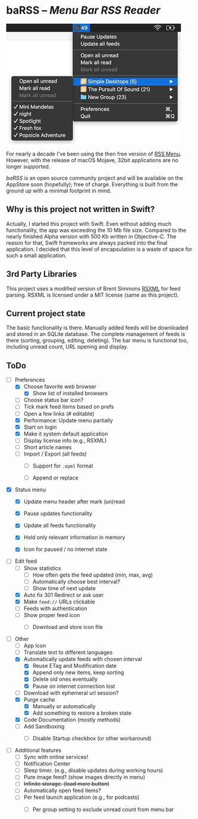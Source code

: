 # baRSS – *Menu Bar RSS Reader*

![screenshot](doc/screenshot.png)

For nearly a decade I've been using the then free version of [RSS Menu](https://itunes.apple.com/us/app/rss-menu/id423069534). However, with the release of macOS Mojave, 32bit applications are no longer supported.

*baRSS* is an open source community project and will be available on the AppStore soon (hopefully); free of charge. Everything is built from the ground up with a minimal footprint in mind.


Why is this project not written in Swift?
-----------------------------------------

Actually, I started this project with Swift. Even without adding much functionality, the app was exceeding the 10 Mb file size. Compared to the nearly finished Alpha version with 500 Kb written in Objective-C. The reason for that, Swift frameworks are always packed into the final application. I decided that this level of encapsulation is a waste of space for such a small application.


3rd Party Libraries
-------------------

This project uses a modified version of Brent Simmons [RSXML](https://github.com/brentsimmons/RSXML) for feed parsing. RSXML is licensed under a MIT license (same as this project).


Current project state
---------------------

The basic functionality is there. Manually added feeds will be downloaded and stored in an SQLite database. The complete management of feeds is there (sorting, grouping, editing, deleting). The bar menu is functional too, including unread count, URL opening and display.


ToDo
----

- [ ] Preferences
	- [x] Choose favorite web browser
		- [x] Show list of installed browsers
	- [ ] Choose status bar icon?
	- [ ] Tick mark feed items based on prefs
	- [ ] Open a few links (# editable)
	- [x] Performance: Update menu partially
	- [x] Start on login
	- [x] Make it system default application
	- [ ] Display license info (e.g., RSXML)
	- [ ] Short article names
	- [ ] Import / Export (all feeds)
		- [ ] Support for `.opml` format
		- [ ] Append or replace


- [x] Status menu
	- [x] Update menu header after mark (un)read
	- [x] Pause updates functionality
	- [x] Update all feeds functionality
	- [x] Hold only relevant information in memory
	- [x] Icon for paused / no internet state


- [ ] Edit feed
	- [ ] Show statistics
		- [ ] How often gets the feed updated (min, max, avg)
		- [ ] Automatically choose best interval?
		- [ ] Show time of next update
	- [x] Auto fix 301 Redirect or ask user
	- [x] Make `feed://` URLs clickable
	- [ ] Feeds with authentication
	- [ ] Show proper feed icon
		- [ ] Download and store icon file


- [ ] Other
	- [ ] App Icon
	- [ ] Translate text to different languages
	- [x] Automatically update feeds with chosen interval
		- [x] Reuse ETag and Modification date
		- [x] Append only new items, keep sorting
		- [x] Delete old ones eventually
		- [x] Pause on internet connection lost
	- [ ] Download with ephemeral url session?
	- [x] Purge cache
		- [x] Manually or automatically
		- [x] Add something to restore a broken state
	- [x] Code Documentation (mostly methods)
	- [ ] Add Sandboxing
		- [ ] Disable Startup checkbox (or other workaround)


- [ ] Additional features
	- [ ] Sync with online services!
	- [ ] Notification Center
	- [ ] Sleep timer. (e.g., disable updates during working hours)
	- [ ] Pure image feed? (show images directly in menu)
	- [ ] ~~Infinite storage. (load more button)~~
	- [ ] Automatically open feed items?
	- [ ] Per feed launch application (e.g., for podcasts)
		- [ ] Per group setting to exclude unread count from menu bar

